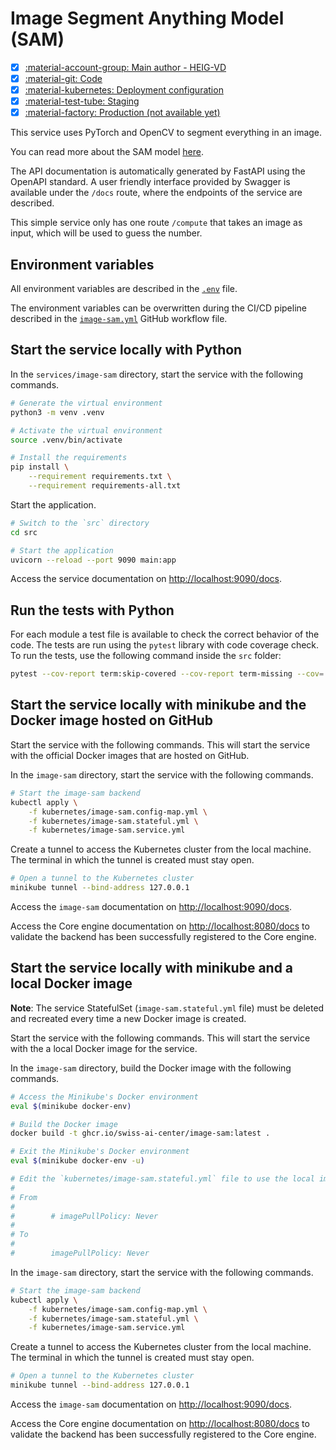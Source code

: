 # Image Segment Anything Model (SAM)

- [x] [:material-account-group: Main author - HEIG-VD](https://www.hes-so.ch/swiss-ai-center/equipe)
- [x] [:material-git: Code](https://github.com/swiss-ai-center/image-sam-service)
- [x] [:material-kubernetes: Deployment configuration](https://github.com/swiss-ai-center/image-sam-service/tree/main/kubernetes)
- [x] [:material-test-tube: Staging](https://image-sam-swiss-ai-center.kube.isc.heia-fr.ch)
- [x] [:material-factory: Production (not available yet)](https://image-sam.swiss-ai-center.ch)

This service uses PyTorch and OpenCV to segment everything in an image.

You can read more about the SAM model
[here](https://github.com/facebookresearch/segment-anything).

The API documentation is automatically generated by FastAPI using the OpenAPI
standard. A user friendly interface provided by Swagger is available under the
`/docs` route, where the endpoints of the service are described.

This simple service only has one route `/compute` that takes an image as input,
which will be used to guess the number.

## Environment variables

All environment variables are described in the
[`.env`](https://github.com/swiss-ai-center/core-engine/blob/main/services/image-sam/.env)
file.

The environment variables can be overwritten during the CI/CD pipeline described
in the
[`image-sam.yml`](https://github.com/swiss-ai-center/core-engine/blob/main/.github/workflows/image-sam.yml)
GitHub workflow file.

## Start the service locally with Python

In the `services/image-sam` directory, start the service with the following
commands.

```sh
# Generate the virtual environment
python3 -m venv .venv

# Activate the virtual environment
source .venv/bin/activate

# Install the requirements
pip install \
    --requirement requirements.txt \
    --requirement requirements-all.txt
```

Start the application.

```sh
# Switch to the `src` directory
cd src

# Start the application
uvicorn --reload --port 9090 main:app
```

Access the service documentation on <http://localhost:9090/docs>.

## Run the tests with Python

For each module a test file is available to check the correct behavior of the
code. The tests are run using the `pytest` library with code coverage check. To
run the tests, use the following command inside the `src` folder:

```sh
pytest --cov-report term:skip-covered --cov-report term-missing --cov=. -s --cov-config=.coveragerc
```

## Start the service locally with minikube and the Docker image hosted on GitHub

Start the service with the following commands. This will start the service with
the official Docker images that are hosted on GitHub.

In the `image-sam` directory, start the service with the following commands.

```sh
# Start the image-sam backend
kubectl apply \
    -f kubernetes/image-sam.config-map.yml \
    -f kubernetes/image-sam.stateful.yml \
    -f kubernetes/image-sam.service.yml
```

Create a tunnel to access the Kubernetes cluster from the local machine. The
terminal in which the tunnel is created must stay open.

```sh
# Open a tunnel to the Kubernetes cluster
minikube tunnel --bind-address 127.0.0.1
```

Access the `image-sam` documentation on <http://localhost:9090/docs>.

Access the Core engine documentation on <http://localhost:8080/docs> to validate
the backend has been successfully registered to the Core engine.

## Start the service locally with minikube and a local Docker image

**Note**: The service StatefulSet (`image-sam.stateful.yml` file) must be
deleted and recreated every time a new Docker image is created.

Start the service with the following commands. This will start the service with
the a local Docker image for the service.

In the `image-sam` directory, build the Docker image with the following
commands.

```sh
# Access the Minikube's Docker environment
eval $(minikube docker-env)

# Build the Docker image
docker build -t ghcr.io/swiss-ai-center/image-sam:latest .

# Exit the Minikube's Docker environment
eval $(minikube docker-env -u)

# Edit the `kubernetes/image-sam.stateful.yml` file to use the local image by uncommented the line `imagePullPolicy`
#
# From
#
#        # imagePullPolicy: Never
#
# To
#
#        imagePullPolicy: Never
```

In the `image-sam` directory, start the service with the following commands.

```sh
# Start the image-sam backend
kubectl apply \
    -f kubernetes/image-sam.config-map.yml \
    -f kubernetes/image-sam.stateful.yml \
    -f kubernetes/image-sam.service.yml
```

Create a tunnel to access the Kubernetes cluster from the local machine. The
terminal in which the tunnel is created must stay open.

```sh
# Open a tunnel to the Kubernetes cluster
minikube tunnel --bind-address 127.0.0.1
```

Access the `image-sam` documentation on <http://localhost:9090/docs>.

Access the Core engine documentation on <http://localhost:8080/docs> to validate
the backend has been successfully registered to the Core engine.

